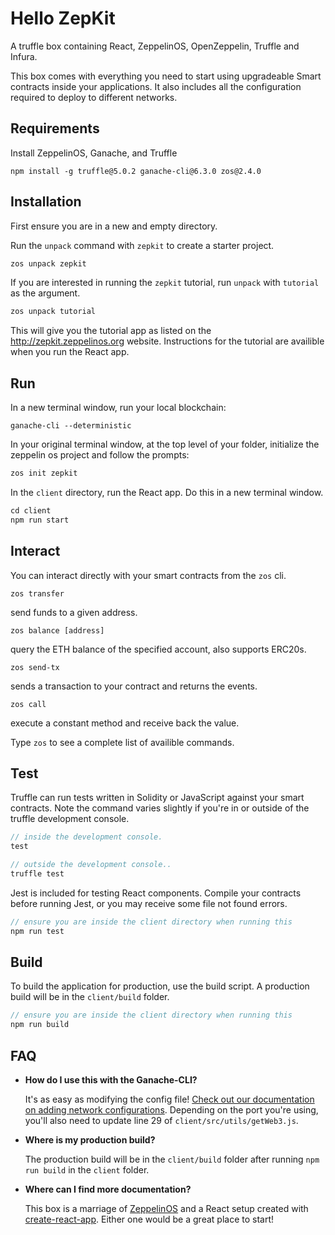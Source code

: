 # Hello ZepKit
A truffle box containing React, ZeppelinOS, OpenZeppelin, Truffle and Infura.

This box comes with everything you need to start using upgradeable Smart
contracts inside your applications. It also includes all the configuration
required to deploy to different networks.

## Requirements

Install ZeppelinOS, Ganache, and Truffle

```
npm install -g truffle@5.0.2 ganache-cli@6.3.0 zos@2.4.0
```

## Installation

First ensure you are in a new and empty directory.

Run the `unpack` command with `zepkit` to create a starter project. 

```javascript
zos unpack zepkit
```
If you are interested in running the `zepkit` tutorial, run `unpack` with `tutorial` as the argument.

```javascript
zos unpack tutorial
```

This will give you the tutorial app as listed on the http://zepkit.zeppelinos.org website.
Instructions for the tutorial are availible when you run the React app.

## Run

In a new terminal window, run your local blockchain:

```
ganache-cli --deterministic
```

In your original terminal window, at the top level of your folder, initialize the zeppelin os project
and follow the prompts:

```javascript
zos init zepkit
```

In the `client` directory, run the React app. Do this in a new terminal window. 

```javascript
cd client
npm run start
```

## Interact

You can interact directly with your smart contracts from the `zos` cli. 

   `zos transfer`                                        	
   
   send funds to a given address.

   `zos balance [address]`                               	
   
   query the ETH balance of the specified account, also supports ERC20s.

   `zos send-tx`                                         	
   
   sends a transaction to your contract and returns the events.

   `zos call`                                           	
   
   execute a constant method and receive back the value.


Type `zos` to see a complete list of availible commands.


## Test

Truffle can run tests written in Solidity or JavaScript against your smart contracts. Note the command varies slightly if you're in or outside of the truffle development console.

```javascript
// inside the development console.
test

// outside the development console..
truffle test
```

Jest is included for testing React components. Compile your contracts before running Jest, or you may receive some file not found errors.

```javascript
// ensure you are inside the client directory when running this
npm run test
```

## Build

To build the application for production, use the build script. A production build will be in the `client/build` folder.

```javascript
// ensure you are inside the client directory when running this
npm run build
```

## FAQ

* __How do I use this with the Ganache-CLI?__

    It's as easy as modifying the config file! [Check out our documentation on adding network configurations](http://truffleframework.com/docs/advanced/configuration#networks). Depending on the port you're using, you'll also need to update line 29 of `client/src/utils/getWeb3.js`.

* __Where is my production build?__

    The production build will be in the `client/build` folder after running `npm run build` in the `client` folder.

* __Where can I find more documentation?__

    This box is a marriage of [ZeppelinOS](https://zeppelinos.org/) and a React setup created with [create-react-app](https://github.com/facebookincubator/create-react-app/blob/master/packages/react-scripts/template/README.md). Either one would be a great place to start!

